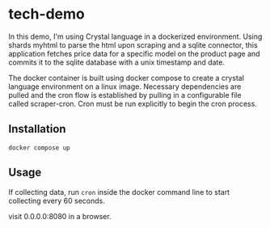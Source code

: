 # tech-demo

In this demo, I'm using Crystal language in a dockerized environment. Using shards myhtml to parse the html upon scraping and a sqlite connector, this application fetches price data for a specific model on the product page and commits it to the sqlite database with a unix timestamp and date.

The docker container is built using docker compose to create a crystal language environment on a linux image. Necessary dependencies are pulled and the cron flow is established by pulling in a configurable file called scraper-cron. Cron must be run explicitly to begin the cron process.

## Installation

`docker compose up`

## Usage

If collecting data, run `cron` inside the docker command line to start collecting every 60 seconds.

visit 0.0.0.0:8080 in a browser.
